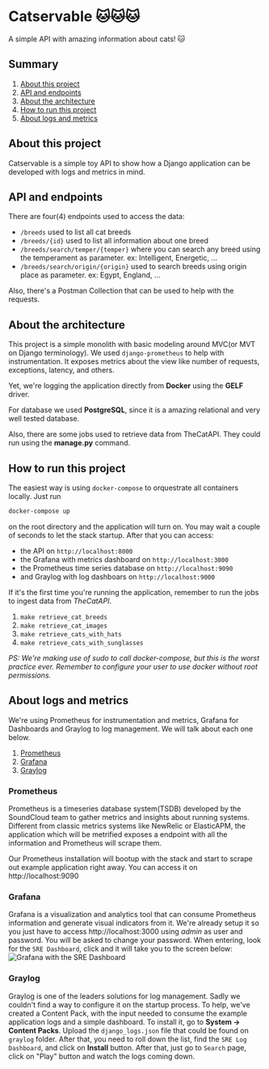 # Catservable 🐱🐱🐱
A simple API with amazing information about cats! 🐱

## Summary

1. [About this project](#about-this-project)
3. [API and endpoints](#api-and-endpoints)
4. [About the architecture](#about-the-architecture)
5. [How to run this project](#how-to-run-this-project)
6. [About logs and metrics](#about-logs-and-metrics)


## About this project
Catservable is a simple toy API to show how a Django application can be developed with logs and metrics in mind.

## API and endpoints
There are four(4) endpoints used to access the data:
* `/breeds` used to list all cat breeds
* `/breeds/{id}` used to list all information about one breed
* `/breeds/search/temper/{temper}` where you can search any breed using the temperament as parameter. ex: Intelligent, Energetic, ...
* `/breeds/search/origin/{origin}` used to search breeds using origin place as parameter. ex: Egypt, England, ...

Also, there's a Postman Collection that can be used to help with the requests.

## About the architecture
This project is a simple monolith with basic modeling around MVC(or MVT on Django terminology). We used `django-prometheus` to help with instrumentation. It exposes metrics about the view like number of requests, exceptions, latency, and others. 

Yet, we're logging the application directly from **Docker** using the **GELF** driver.

For database we used **PostgreSQL**, since it is a amazing relational and very well tested database.

Also, there are some jobs used to retrieve data from TheCatAPI. They could run using the **manage.py** command.

## How to run this project
The easiest way is using `docker-compose` to orquestrate all containers locally.
Just run
```bash
docker-compose up
```
on the root directory and the application will turn on.
You may wait a couple of seconds to let the stack startup. After that you can access:
* the API on `http://localhost:8000`
* the Grafana with metrics dashboard on `http://localhost:3000`
* the Prometheus time series database on `http://localhost:9090`
* and Graylog with log dashboars on `http://localhost:9000`

If it's the first time you're running the application, remember to run the jobs to ingest data from *TheCatAPI*.
1. `make retrieve_cat_breeds`
2. `make retrieve_cat_images`
3. `make retrieve_cats_with_hats`
4. `make retrieve_cats_with_sunglasses`

*PS: We're making use of sudo to call docker-compose, but this is the worst practice ever. Remember to configure your user to use docker without root permissions.*

## About logs and metrics

We're using Prometheus for instrumentation and metrics, Grafana for Dashboards and Graylog to log management. We will talk about each one below.
1. [Prometheus](#prometheus)
2. [Grafana](#grafana)
3. [Graylog](#graylog)

### Prometheus
Prometheus is a timeseries database system(TSDB) developed by the SoundCloud team to gather metrics and insights about running systems. Different from classic metrics systems like NewRelic or ElasticAPM, the application which will be metrified exposes a endpoint with all the information and Prometheus will scrape them. 

Our Prometheus installation will bootup with the stack and start to scrape out example application right away. 
You can access it on http://localhost:9090

### Grafana
Grafana is a visualization and analytics tool that can consume Prometheus information and generate visual indicators from it. We're already setup it so you just have to access http://localhost:3000 using *admin* as user and password. You will be asked to change your password. When entering, look for the `SRE Dashboard`, click and it will take you to the screen below:
![Grafana with the SRE Dashboard](https://github.com/decko/catservable/blob/main/image.jpg?raw=true)

### Graylog
Graylog is one of the leaders solutions for log management. Sadly we couldn't find a way to configure it on the startup process. To help, we've created a Content Pack, with the input needed to consume the example application logs and a simple dashboard. To install it, go to **System -> Content Packs**. Upload the `django_logs.json` file that could be found on `graylog` folder. After that, you need to roll down the list, find the `SRE Log Dashboard`, and click on **Install** button.
After that, just go to `Search` page, click on "Play" button and watch the logs coming down.

